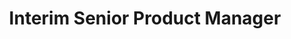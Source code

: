 ---
company: "MURAL"
title: "Interim Senior Product Manager"
timeframe: "Nov 2021 – Jul 2022"
visible: true
order: 4
context: ["Feature Delivery", "MVP Development", "Release Management", "Quality Assurance", "Technical Validation"]
responsibilities:
  - Shipped in-product help and learning feature from concept to production, managing development lifecycle and ensuring quality standards throughout delivery process.
  - Executed proof of concept development in 2 weeks, rapidly iterating through validation cycles and technical testing to demonstrate feature feasibility.
  - Coordinated feature releases across multiple workstreams, ensuring acceptance criteria were met and user experience expectations maintained before deployment.
  - Managed acquired content integration delivery, handling cross-team coordination and technical handoffs to maintain project momentum.
  - Maintained consistent delivery velocity throughout interim engagement, balancing speed with quality to meet business deadlines and user requirements.
---